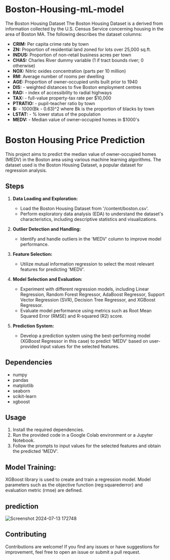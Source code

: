 # Boston-Housing-mL-model
The Boston Housing Dataset
The Boston Housing Dataset is a derived from information collected by the U.S. Census Service concerning housing in the area of Boston MA. The following describes the dataset columns:

* **CRIM:** Per capita crime rate by town
* **ZN:** Proportion of residential land zoned for lots over 25,000 sq.ft.
* **INDUS:** Proportion of non-retail business acres per town
* **CHAS:** Charles River dummy variable (1 if tract bounds river; 0 otherwise)
* **NOX:** Nitric oxides concentration (parts per 10 million)
* **RM:** Average number of rooms per dwelling
* **AGE:** Proportion of owner-occupied units built prior to 1940
* **DIS:** - weighted distances to five Boston employment centres
* **RAD:** - index of accessibility to radial highways
* **TAX:** - full-value property-tax rate per $10,000
* **PTRATIO:** - pupil-teacher ratio by town
* **B:** - 1000(Bk - 0.63)^2 where Bk is the proportion of blacks by town
* **LSTAT:** - % lower status of the population
* **MEDV:** - Median value of owner-occupied homes in $1000's
# Boston Housing Price Prediction

This project aims to predict the median value of owner-occupied homes (MEDV) in the Boston area using various machine learning algorithms. The dataset used is the Boston Housing Dataset, a popular dataset for regression analysis.

## Steps

1. **Data Loading and Exploration:**
   - Load the Boston Housing Dataset from '/content/boston.csv'.
   - Perform exploratory data analysis (EDA) to understand the dataset's characteristics, including descriptive statistics and visualizations.

2. **Outlier Detection and Handling:**
   - Identify and handle outliers in the 'MEDV' column to improve model performance.

3. **Feature Selection:**
   - Utilize mutual information regression to select the most relevant features for predicting 'MEDV'.

4. **Model Selection and Evaluation:**
   - Experiment with different regression models, including Linear Regression, Random Forest Regressor, AdaBoost Regressor, Support Vector Regression (SVR), Decision Tree Regressor, and XGBoost Regressor.
   - Evaluate model performance using metrics such as Root Mean Squared Error (RMSE) and R-squared (R2) score.

5. **Prediction System:**
   - Develop a prediction system using the best-performing model (XGBoost Regressor in this case) to predict 'MEDV' based on user-provided input values for the selected features.

## Dependencies

- numpy
- pandas
- matplotlib
- seaborn
- scikit-learn
- xgboost

## Usage

1. Install the required dependencies.
2. Run the provided code in a Google Colab environment or a Jupyter Notebook.
3. Follow the prompts to input values for the selected features and obtain the predicted 'MEDV'.

## Model Training:

XGBoost library is used to create and train a regression model.
Model parameters such as the objective function (reg:squarederror) and evaluation metric (rmse) are defined.

## prediction
![Screenshot 2024-07-13 172748](https://github.com/user-attachments/assets/1bc9c11e-c213-4e6d-bcff-b4c4af3cedb3)

## Contributing

Contributions are welcome! If you find any issues or have suggestions for improvement, feel free to open an issue or submit a pull request.
